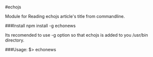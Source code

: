 #echojs

Module for Reading echojs article's title from commandline.

###Install
npm install -g echonews

Its recomended to use -g option so that echojs is added to you /usr/bin directory.

###Usage:
$> echonews


